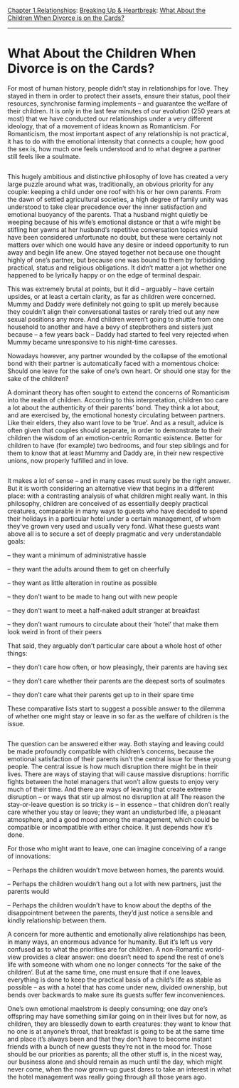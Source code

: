 [Chapter 1.Relationships](https://www.theschooloflife.com/thebookoflife/category/relationships/): [Breaking Up & Heartbreak](https://www.theschooloflife.com/thebookoflife/category/relationships/breaking-up-heartbreak/): [What About the Children When Divorce is on the Cards?](https://www.theschooloflife.com/thebookoflife/what-about-the-children-when-divorce-is-an-option/)

* * *

# What About the Children When Divorce is on the Cards?

For most of human history, people didn’t stay in relationships for love. They stayed in them in order to protect their assets, ensure their status, pool their resources, synchronise farming implements – and guarantee the welfare of their children. It is only in the last few minutes of our evolution (250 years at most) that we have conducted our relationships under a very different ideology, that of a movement of ideas known as Romanticism. For Romanticism, the most important aspect of any relationship is not practical, it has to do with the emotional intensity that connects a couple; how good the sex is, how much one feels understood and to what degree a partner still feels like a soulmate.

<figure class="aligncenter"><img src="https://www.theschooloflife.com/thebookoflife/wp-content/uploads/2019/11/MarshallYellowBall2011.jpg" alt="" class="wp-image-23851" srcset="https://www.theschooloflife.com/thebookoflife/wp-content/uploads/2019/11/MarshallYellowBall2011.jpg 1000w, https://www.theschooloflife.com/thebookoflife/wp-content/uploads/2019/11/MarshallYellowBall2011-150x150.jpg 150w, https://www.theschooloflife.com/thebookoflife/wp-content/uploads/2019/11/MarshallYellowBall2011-300x300.jpg 300w, https://www.theschooloflife.com/thebookoflife/wp-content/uploads/2019/11/MarshallYellowBall2011-768x770.jpg 768w" sizes="(max-width: 1000px) 100vw, 1000px"></figure>

This hugely ambitious and distinctive philosophy of love has created a very large puzzle around what was, traditionally, an obvious priority for any couple: keeping a child under one roof with his or her own parents. From the dawn of settled agricultural societies, a high degree of family unity was understood to take clear precedence over the inner satisfaction and emotional buoyancy of the parents. That a husband might quietly be weeping because of his wife’s emotional distance or that a wife might be stifling her yawns at her husband’s repetitive conversation topics would have been considered unfortunate no doubt, but these were certainly not matters over which one would have any desire or indeed opportunity to run away and begin life anew. One stayed together not because one thought highly of one’s partner, but because one was bound to them by forbidding practical, status and religious obligations. It didn’t matter a jot whether one happened to be lyrically happy or on the edge of terminal despair.

This was extremely brutal at points, but it did – arguably – have certain upsides, or at least a certain clarity, as far as children were concerned. Mummy and Daddy were definitely not going to split up merely because they couldn’t align their conversational tastes or rarely tried out any new sexual positions any more. And children weren’t going to shuttle from one household to another and have a bevy of stepbrothers and sisters just because – a few years back – Daddy had started to feel very rejected when Mummy became unresponsive to his night-time caresses.

Nowadays however, any partner wounded by the collapse of the emotional bond with their partner is automatically faced with a momentous choice: Should one leave for the sake of one’s own heart. Or should one stay for the sake of the children?

A dominant theory has often sought to extend the concerns of Romanticism into the realm of children. According to this interpretation, children too care a lot about the authenticity of their parents’ bond. They think a lot about, and are exercised by, the emotional honesty circulating between partners. Like their elders, they also want love to be ‘true’. And as a result, advice is often given that couples should separate, in order to demonstrate to their children the wisdom of an emotion-centric Romantic existence. Better for children to have (for example) two bedrooms, and four step siblings and for them to know that at least Mummy and Daddy are, in their new respective&nbsp; unions, now properly fulfilled and in love.

<figure class="aligncenter"><img src="https://www.theschooloflife.com/thebookoflife/wp-content/uploads/2019/11/KatieAndElliott2011.jpg" alt="" class="wp-image-23852" srcset="https://www.theschooloflife.com/thebookoflife/wp-content/uploads/2019/11/KatieAndElliott2011.jpg 1000w, https://www.theschooloflife.com/thebookoflife/wp-content/uploads/2019/11/KatieAndElliott2011-296x300.jpg 296w, https://www.theschooloflife.com/thebookoflife/wp-content/uploads/2019/11/KatieAndElliott2011-768x778.jpg 768w" sizes="(max-width: 1000px) 100vw, 1000px"></figure>

It makes a lot of sense – and in many cases must surely be the right answer. But it is worth considering an alternative view that begins in a different place: with a contrasting analysis of what children might really want. In this philosophy, children are conceived of as essentially deeply practical creatures, comparable in many ways to guests who have decided to spend their holidays in a particular hotel under a certain management, of whom they’ve grown very used and usually very fond. What these guests want above all is to secure a set of deeply pragmatic and very understandable goals:

– they want a minimum of administrative hassle

– they want the adults around them to get on cheerfully

– they want as little alteration in routine as possible

– they don’t want to be made to hang out with new people

– they don’t want to meet a half-naked adult stranger at breakfast

– they don’t want rumours to circulate about their ‘hotel’ that make them look weird in front of their peers

That said, they arguably don’t particular care about a whole host of other things:

– they don’t care how often, or how pleasingly, their parents are having sex

– they don’t care whether their parents are the deepest sorts of soulmates

– they don’t care what their parents get up to in their spare time&nbsp;

These comparative lists start to suggest a possible answer to the dilemma of whether one might stay or leave in so far as the welfare of children is the issue.

<figure class="aligncenter"><img src="https://www.theschooloflife.com/thebookoflife/wp-content/uploads/2019/11/IsabelInTheDiningRoom2013.jpg" alt="" class="wp-image-23853" srcset="https://www.theschooloflife.com/thebookoflife/wp-content/uploads/2019/11/IsabelInTheDiningRoom2013.jpg 1000w, https://www.theschooloflife.com/thebookoflife/wp-content/uploads/2019/11/IsabelInTheDiningRoom2013-300x200.jpg 300w, https://www.theschooloflife.com/thebookoflife/wp-content/uploads/2019/11/IsabelInTheDiningRoom2013-768x512.jpg 768w" sizes="(max-width: 1000px) 100vw, 1000px"></figure>

The question can be answered either way. Both staying and leaving could be made profoundly compatible with children’s concerns, because the emotional satisfaction of their parents isn’t the central issue for these young people. The central issue is how much disruption there might be in their lives. There are ways of staying that will cause massive disruptions: horrific fights between the hotel managers that won’t allow guests to enjoy very much of their time. And there are ways of leaving that create extreme disruption – or ways that stir up almost no disruption at all! The reason the stay-or-leave question is so tricky is – in essence – that children don’t really care whether you stay or leave; they want an undisturbed life, a pleasant atmosphere, and a good mood among the management, which could be compatible or incompatible with either choice. It just depends how it’s done.&nbsp;

For those who might want to leave, one can imagine conceiving of a range of innovations:&nbsp;

– Perhaps the children wouldn’t move between homes, the parents would.

– Perhaps the children wouldn’t hang out a lot with new partners, just the parents would

– Perhaps the children wouldn’t have to know about the depths of the disappointment between the parents, they’d just notice a sensible and kindly relationship between them.

A concern for more authentic and emotionally alive relationships has been, in many ways, an enormous advance for humanity. But it’s left us very confused as to what the priorities are for children. A non-Romantic world-view provides a clear answer: one doesn’t need to spend the rest of one’s life with someone with whom one no longer connects ‘for the sake of the children’. But at the same time, one must ensure that if one leaves, everything is done to keep the practical basis of a child’s life as stable as possible – as with a hotel that has come under new, divided ownership, but bends over backwards to make sure its guests suffer few inconveniences.

One’s own emotional maelstrom is deeply consuming; one day one’s offspring may have something similar going on in their lives but for now, as children, they are blessedly down to earth creatures: they want to know that no one is at anyone’s throat, that breakfast is going to be at the same time and place it’s always been and that they don’t have to become instant friends with a bunch of new guests they’re not in the mood for. Those should be our priorities as parents; all the other stuff is, in the nicest way, our business alone and should remain as much until the day, which might never come, when the now grown-up guest dares to take an interest in what the hotel management was really going through all those years ago.
